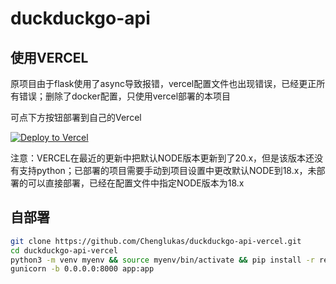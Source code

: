 # duckduckgo-api

## 使用VERCEL

原项目由于flask使用了async导致报错，vercel配置文件也出现错误，已经更正所有错误；删除了docker配置，只使用vercel部署的本项目

可点下方按钮部署到自己的Vercel

[![Deploy to Vercel](https://vercel.com/button)](https://vercel.com/import/project?template=https://github.com/zero456/duckduckgo-api-vercel)

注意：VERCEL在最近的更新中把默认NODE版本更新到了20.x，但是该版本还没有支持python；已部署的项目需要手动到项目设置中更改默认NODE到18.x，未部署的可以直接部署，已经在配置文件中指定NODE版本为18.x

## 自部署

```bash
git clone https://github.com/Chenglukas/duckduckgo-api-vercel.git
cd duckduckgo-api-vercel
python3 -m venv myenv && source myenv/bin/activate && pip install -r requirements.txt
gunicorn -b 0.0.0.0:8000 app:app
```
